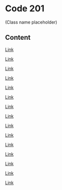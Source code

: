 # Code 201

(Class name placeholder)

## Content

[Link ]()

[Link ]()

[Link ]()

[Link ]()

[Link ]()

[Link ]()

[Link ]()

[Link ]()

[Link ]()

[Link ]()

[Link ]()

[Link ]()

[Link ]()

[Link ]()

[Link ]()